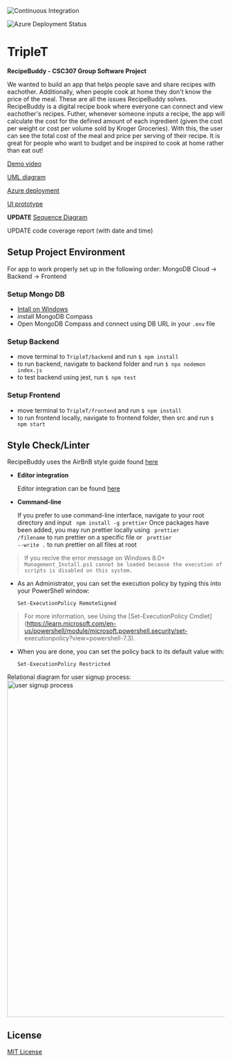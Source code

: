 ![Continuous Integration](https://github.com/crowdedpoem/TripleT/actions/workflows/node.js.yml/badge.svg)

![Azure Deployment Status](https://github.com/crowdedpoem/TripleT/actions/workflows/main_recipebuddy.yml/badge.svg)

# TripleT

**RecipeBuddy - CSC307 Group Software Project**

We wanted to build an app that helps people save and share recipes with eachother. Additionally, when people cook at home they don't know the price of the meal. These are all the issues RecipeBuddy solves. RecipeBuddy is a digital recipe book where everyone can connect and view eachother's recipes. Futher, whenever someone inputs a recipe, the app will calculate the cost for the defined amount of each ingredient (given the cost per weight or cost per volume sold by Kroger Groceries). With this, the user can see the total cost of the meal and price per serving of their recipe. It is great for people who want to budget and be inspired to cook at home rather than eat out!

[Demo video](https://youtu.be/S8AHDqvkqOE)

[UML diagram](https://miro.com/welcomeonboard/ckRZN2VaUGo1R3pXTlBvOERTNkpoSmVNM0dwRkZkQnA2UXpUZmRWZ0pkRTlhZktzMHdXTDNQeEc1bkNBcEo4YnwzNDU4NzY0NTM3MDI1NDI2NzA1fDI=?share_link_id=288963627115)

[Azure deployment](https://recipebuddy.azurewebsites.net/recipes)

[UI prototype](https://www.figma.com/file/nt4PjEe9kM2o5M5rqGjrHr/RecipeBuddy?node-id=2%3A878)

**UPDATE** [Sequence Diagram]()

UPDATE code coverage report (with date and time)

## Setup Project Environment

For app to work properly set up in the following order: MongoDB Cloud -> Backend -> Frontend

### Setup Mongo DB

- [Intall on Windows](https://docs.mongodb.com/manual/tutorial/install-mongodb-on-windows/Links)
- install MongoDB Compass
- Open MongoDB Compass and connect using DB URL in your `.env` file

### Setup Backend

- move terminal to `TripleT/backend` and run `$ npm install`
- to run backend, navigate to backend folder and run `$ npx nodemon index.js`
- to test backend using jest, run `$ npm test`

### Setup Frontend

- move terminal to `TripleT/frontend` and run `$ npm install`
- to run frontend locally, navigate to frontend folder, then src and run `$ npm start`

## Style Check/Linter

  RecipeBuddy uses the AirBnB style guide found [here](https://github.com/airbnb/javascript) 

- **Editor integration**
  
  Editor integration can be found [here](https://prettier.io/docs/en/editors.html)

- **Command-line**

  If you prefer to use command-line interface, navigate to your root directory and input
  <code> npm install -g prettier</code>
  Once packages have been added, you may run prettier locally using
  <code> prettier /filename</code> to run prettier on a specific file or
  <code> prettier --write .</code> to run prettier on all files at root

> If you recive the error message on Windows 8.0+
><code>Management_Install.ps1 cannot be loaded because the execution of scripts is disabled on this system. </code>

  - As an Administrator, you can set the execution policy by typing this into your PowerShell window:

    <code>Set-ExecutionPolicy RemoteSigned </code>

  >For more information, see Using the [Set-ExecutionPolicy Cmdlet](https://learn.microsoft.com/en-us/powershell/module/microsoft.powershell.security/set-  executionpolicy?view=powershell-7.3).

  - When you are done, you can set the policy back to its default value with:

    <code>Set-ExecutionPolicy Restricted</code>
 
Relational diagram for user signup process:
<img width="780" alt="user signup process" src="https://user-images.githubusercontent.com/63368928/205413257-05a28c36-e2f0-42c8-ad34-82e8c4ac6a28.png">

## License

  [MIT License](https://choosealicense.com/licenses/mit/)
